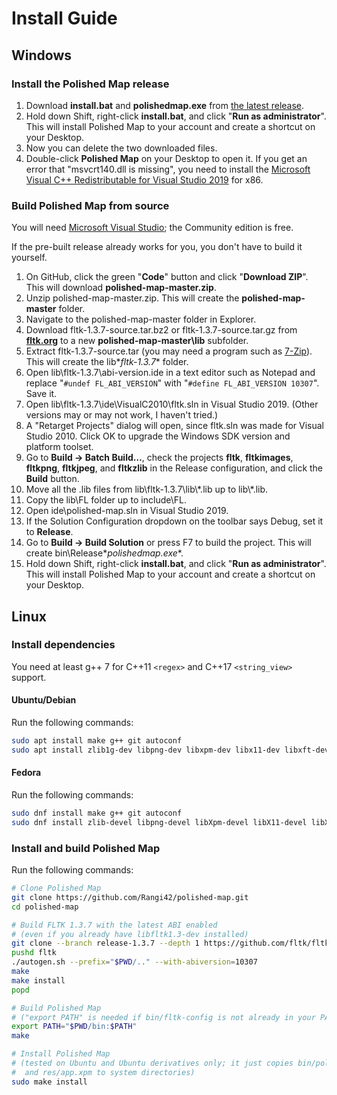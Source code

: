 # Install Guide

## Windows

### Install the Polished Map release

1. Download **install.bat** and **polishedmap.exe** from [the latest release](https://github.com/Rangi42/polished-map/releases).
2. Hold down Shift, right-click **install.bat**, and click "**Run as administrator**". This will install Polished Map to your account and create a shortcut on your Desktop.
3. Now you can delete the two downloaded files.
4. Double-click **Polished Map** on your Desktop to open it. If you get an error that "msvcrt140.dll is missing", you need to install the [Microsoft Visual C++ Redistributable for Visual Studio 2019](https://www.visualstudio.com/downloads/) for x86.

### Build Polished Map from source

You will need [Microsoft Visual Studio](https://visualstudio.microsoft.com/vs/); the Community edition is free.

If the pre-built release already works for you, you don't have to build it yourself.

1. On GitHub, click the green "**Code**" button and click "**Download ZIP**". This will download **polished-map-master.zip**.
2. Unzip polished-map-master.zip. This will create the **polished-map-master** folder.
3. Navigate to the polished-map-master folder in Explorer.
4. Download fltk-1.3.7-source.tar.bz2 or fltk-1.3.7-source.tar.gz from [**fltk.org**](https://www.fltk.org/software.php) to a new **polished-map-master\lib** subfolder.
5. Extract fltk-1.3.7-source.tar (you may need a program such as [7-Zip](https://www.7-zip.org/)). This will create the lib\**fltk-1.3.7** folder.
6. Open lib\fltk-1.3.7\abi-version.ide in a text editor such as Notepad and replace "`#undef FL_ABI_VERSION`" with "`#define FL_ABI_VERSION 10307`". Save it.
7. Open lib\fltk-1.3.7\ide\VisualC2010\fltk.sln in Visual Studio 2019. (Other versions may or may not work, I haven't tried.)
8. A "Retarget Projects" dialog will open, since fltk.sln was made for Visual Studio 2010. Click OK to upgrade the Windows SDK version and platform toolset.
9. Go to **Build → Batch Build…**, check the projects **fltk**, **fltkimages**, **fltkpng**, **fltkjpeg**, and **fltkzlib** in the Release configuration, and click the **Build** button.
10. Move all the .lib files from lib\fltk-1.3.7\lib\\\*.lib up to lib\\\*.lib.
11. Copy the lib\FL folder up to include\FL.
12. Open ide\polished-map.sln in Visual Studio 2019.
13. If the Solution Configuration dropdown on the toolbar says Debug, set it to **Release**.
14. Go to **Build → Build Solution** or press F7 to build the project. This will create bin\Release\**polishedmap.exe**.
15. Hold down Shift, right-click **install.bat**, and click "**Run as administrator**". This will install Polished Map to your account and create a shortcut on your Desktop.


## Linux

### Install dependencies

You need at least g++ 7 for C++11 `<regex>` and C++17 `<string_view>` support.

#### Ubuntu/Debian

Run the following commands:

```bash
sudo apt install make g++ git autoconf
sudo apt install zlib1g-dev libpng-dev libxpm-dev libx11-dev libxft-dev libxinerama-dev libfontconfig1-dev x11proto-xext-dev libxrender-dev libxfixes-dev
```

#### Fedora

Run the following commands:

```bash
sudo dnf install make g++ git autoconf
sudo dnf install zlib-devel libpng-devel libXpm-devel libX11-devel libXft-devel libXinerama-devel fontconfig-devel libXext-devel libXrender-devel libXfixes-devel
```

### Install and build Polished Map

Run the following commands:

```bash
# Clone Polished Map
git clone https://github.com/Rangi42/polished-map.git
cd polished-map

# Build FLTK 1.3.7 with the latest ABI enabled
# (even if you already have libfltk1.3-dev installed)
git clone --branch release-1.3.7 --depth 1 https://github.com/fltk/fltk.git
pushd fltk
./autogen.sh --prefix="$PWD/.." --with-abiversion=10307
make
make install
popd

# Build Polished Map
# ("export PATH" is needed if bin/fltk-config is not already in your PATH)
export PATH="$PWD/bin:$PATH"
make

# Install Polished Map
# (tested on Ubuntu and Ubuntu derivatives only; it just copies bin/polishedmap
#  and res/app.xpm to system directories)
sudo make install
```
